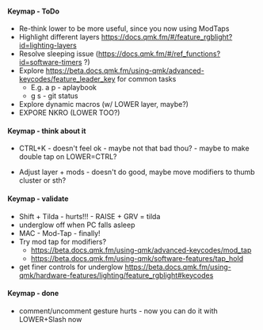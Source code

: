 
#### Keymap - ToDo
- Re-think lower to be more useful, since you now using ModTaps
- Highlight different layers https://docs.qmk.fm/#/feature_rgblight?id=lighting-layers
- Resolve sleeping issue (https://docs.qmk.fm/#/ref_functions?id=software-timers ?)
- Explore https://beta.docs.qmk.fm/using-qmk/advanced-keycodes/feature_leader_key for common tasks
    - E.g. a p - aplaybook
    - g s - git status<ENTER>
- Explore  dynamic macros (w/ LOWER layer, maybe?)
- EXPORE NKRO (LOWER TOO?)

#### Keymap - think about it
- CTRL+K - doesn't feel ok - maybe not that bad thou? - maybe to make double tap on LOWER=CTRL?
    
- Adjust layer + mods - doesn't do good, maybe move modifiers to thumb cluster or sth?

#### Keymap - validate
- Shift + Tilda - hurts!!! - RAISE + GRV = tilda
- underglow off when PC falls asleep
- MAC - Mod-Tap - finally!
- Try mod tap for modifiers?
    - https://beta.docs.qmk.fm/using-qmk/advanced-keycodes/mod_tap
    - https://beta.docs.qmk.fm/using-qmk/software-features/tap_hold
- get finer controls for underglow https://beta.docs.qmk.fm/using-qmk/hardware-features/lighting/feature_rgblight#keycodes

#### Keymap - done
- comment/uncomment gesture hurts - now you can do it with LOWER+Slash now
